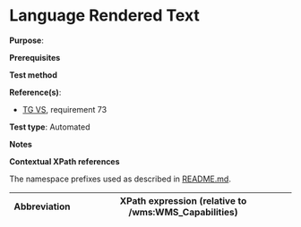 # Language Rendered Text

**Purpose**: 

**Prerequisites**

**Test method**



**Reference(s)**:

* [TG VS](./README.md#ref_TG_VS), requirement 73

**Test type**: Automated

**Notes**

**Contextual XPath references**

The namespace prefixes used as described in [README.md](./README.md#namespaces).

Abbreviation                                               |  XPath expression (relative to /wms:WMS_Capabilities)
---------------------------------------------------------- | -------------------------------------------------------------------------
